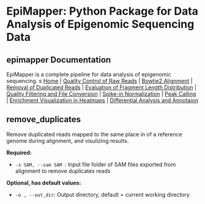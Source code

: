 # EpiMapper: Python Package for Data Analysis of Epigenomic Sequencing Data
## epimapper Documentation

EpiMapper is a complete pipeline for data analysis of epigenomic sequencing.
s
[Home](index.md) | [Quality Control of Raw Reads](docs/fastqc.md) | [Bowtie2 Alignment](docs/bowtie2_alignment.md) | [Removal of Duplicated Reads](docs/remove_duplicates.md) | [Evaluation of Fragment Length Distribution](docs/fragment_length.md) | [Quality Filtering and File Conversion](docs/filtering.md) | [Spike-in Normalization](docs/spike_in_calibration.md) | [Peak Calling](docs/peak_calling.md) | [Enrichment Visualization in Heatmaps](docs/heatmaps.md) | [Differential Analysis and Annotaion](docs/differential_analysis.md)




## remove_duplicates

Remove duplicated reads mapped to the same place in of a reference genome during alignment, and visulizing results.

<p><strong>Required:</strong></p>
<ul>
  <li><code>-s SAM, --sam SAM </code>: Input file folder of SAM files exported from alignment to remove duplicates reads </li>
  
</ul>

<p><strong>Optional, has default values:</strong></p>
<ul>
  <li><code>-o , --out_dir</code>: Output directory, default = current working directory </li>
</ul>
